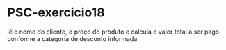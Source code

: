 # PSC-exercicio18
lê o nome do cliente, o preço do produto e calcula o valor total a ser pago conforme a categoria de desconto informada
